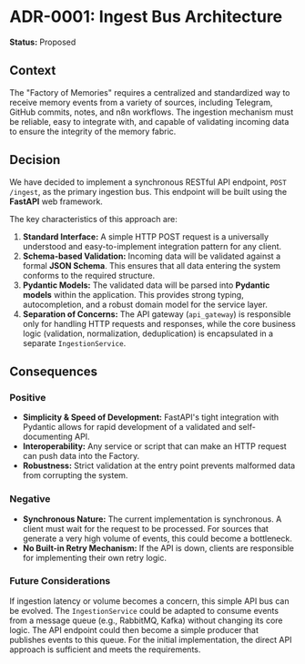 # ADR-0001: Ingest Bus Architecture

**Status:** Proposed

## Context

The "Factory of Memories" requires a centralized and standardized way to receive memory events from a variety of sources, including Telegram, GitHub commits, notes, and n8n workflows. The ingestion mechanism must be reliable, easy to integrate with, and capable of validating incoming data to ensure the integrity of the memory fabric.

## Decision

We have decided to implement a synchronous RESTful API endpoint, `POST /ingest`, as the primary ingestion bus. This endpoint will be built using the **FastAPI** web framework.

The key characteristics of this approach are:
1.  **Standard Interface:** A simple HTTP POST request is a universally understood and easy-to-implement integration pattern for any client.
2.  **Schema-based Validation:** Incoming data will be validated against a formal **JSON Schema**. This ensures that all data entering the system conforms to the required structure.
3.  **Pydantic Models:** The validated data will be parsed into **Pydantic models** within the application. This provides strong typing, autocompletion, and a robust domain model for the service layer.
4.  **Separation of Concerns:** The API gateway (`api_gateway`) is responsible only for handling HTTP requests and responses, while the core business logic (validation, normalization, deduplication) is encapsulated in a separate `IngestionService`.

## Consequences

### Positive
- **Simplicity & Speed of Development:** FastAPI's tight integration with Pydantic allows for rapid development of a validated and self-documenting API.
- **Interoperability:** Any service or script that can make an HTTP request can push data into the Factory.
- **Robustness:** Strict validation at the entry point prevents malformed data from corrupting the system.

### Negative
- **Synchronous Nature:** The current implementation is synchronous. A client must wait for the request to be processed. For sources that generate a very high volume of events, this could become a bottleneck.
- **No Built-in Retry Mechanism:** If the API is down, clients are responsible for implementing their own retry logic.

### Future Considerations
If ingestion latency or volume becomes a concern, this simple API bus can be evolved. The `IngestionService` could be adapted to consume events from a message queue (e.g., RabbitMQ, Kafka) without changing its core logic. The API endpoint could then become a simple producer that publishes events to this queue. For the initial implementation, the direct API approach is sufficient and meets the requirements.
